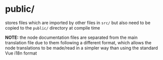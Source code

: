 #  public/

stores files which are imported by other files in `src/` but also need to be copied to the `public/` directory at compile time

**NOTE:** the node documentation files are separated from the main translation file due to them following a different format, which allows the node translations to be made/read in a simpler way than using the standard Vue i18n format